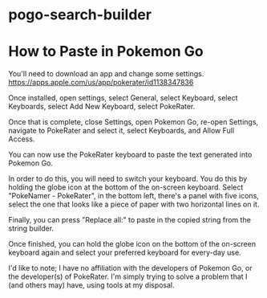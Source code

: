 # pogo-search-builder

# How to Paste in Pokemon Go
You'll need to download an app and change some settings.
https://apps.apple.com/us/app/pokerater/id1138347836

Once installed, open settings, select General, select Keyboard, select Keyboards, select Add New Keyboard, select PokeRater.

Once that is complete, close Settings, open Pokemon Go, re-open Settings, navigate to PokeRater and select it, select Keyboards, and Allow Full Access.

You can now use the PokeRater keyboard to paste the text generated into Pokemon Go.

In order to do this, you will need to switch your keyboard. You do this by holding the globe icon at the bottom of the on-screen keyboard. Select "PokeNamer - PokeRater", in the bottom left, there's a panel with five icons, select the one that looks like a piece of paper with two horizontal lines on it.

Finally, you can press "Replace all:" to paste in the copied string from the string builder.

Once finished, you can hold the globe icon on the bottom of the on-screen keyboard again and select your preferred keyboard for every-day use.

I'd like to note; I have no affiliation with the developers of Pokemon Go, or the developer(s) of PokeRater. I'm simply trying to solve a problem that I (and others may) have, using tools at my disposal.
